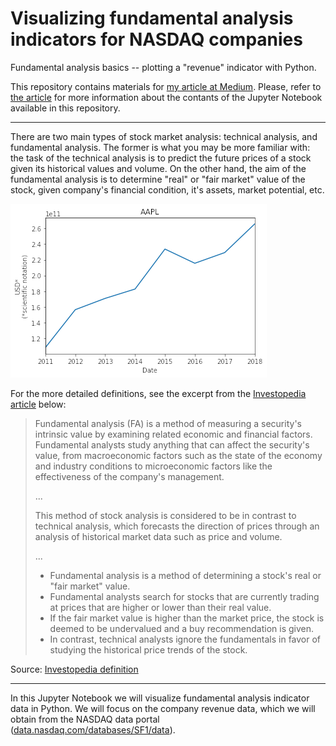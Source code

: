 # Visualizing fundamental analysis indicators for NASDAQ companies

Fundamental analysis basics -- plotting a "revenue" indicator with Python.

This repository contains materials for [my article at Medium](https://medium.com/@mikolaj.buchwald/visualizing-fundamental-analysis-indicators-for-nasdaq-companies-in-python-cfebf8ad6191). Please, refer to [the article](https://medium.com/@mikolaj.buchwald/visualizing-fundamental-analysis-indicators-for-nasdaq-companies-in-python-cfebf8ad6191) for more information about the contants of the Jupyter Notebook available in this repository.

---

There are two main types of stock market analysis: technical analysis, and fundamental analysis. The former is what you may be more familiar with: the task of the technical analysis is to predict the future prices of a stock given its historical values and volume. On the other hand, the aim of the fundamental analysis is to determine "real" or "fair market" value of the stock, given company's financial condition, it's assets, market potential, etc.

![AAPL revenue graph](https://raw.githubusercontent.com/mikbuch/fundamental-analysis-revenue/main/images/aapl.png?token=GHSAT0AAAAAABU6Q5VDXP3XIHSH5Y2SJNQUYW4BTHQ)

For the more detailed definitions, see the excerpt from the [Investopedia article](https://www.investopedia.com/terms/f/fundamentalanalysis.asp) below:

> Fundamental analysis (FA) is a method of measuring a security's intrinsic value by examining related economic and financial factors. Fundamental analysts study anything that can affect the security's value, from macroeconomic factors such as the state of the economy and industry conditions to microeconomic factors like the effectiveness of the company's management.
>
> ...
>
> This method of stock analysis is considered to be in contrast to technical analysis, which forecasts the direction of prices through an analysis of historical market data such as price and volume. 
>
> ...
>
> * Fundamental analysis is a method of determining a stock's real or "fair market" value.
> * Fundamental analysts search for stocks that are currently trading at prices that are higher or lower than their real value.
> * If the fair market value is higher than the market price, the stock is deemed to be undervalued and a buy recommendation is given.
> * In contrast, technical analysts ignore the fundamentals in favor of studying the historical price trends of the stock.

Source: [Investopedia definition](https://www.investopedia.com/terms/f/fundamentalanalysis.asp)

---

In this Jupyter Notebook we will visualize fundamental analysis indicator data in Python. We will focus on the company revenue data, which we will obtain from the NASDAQ data portal ([data.nasdaq.com/databases/SF1/data](https://data.nasdaq.com/databases/SF1/data)).
